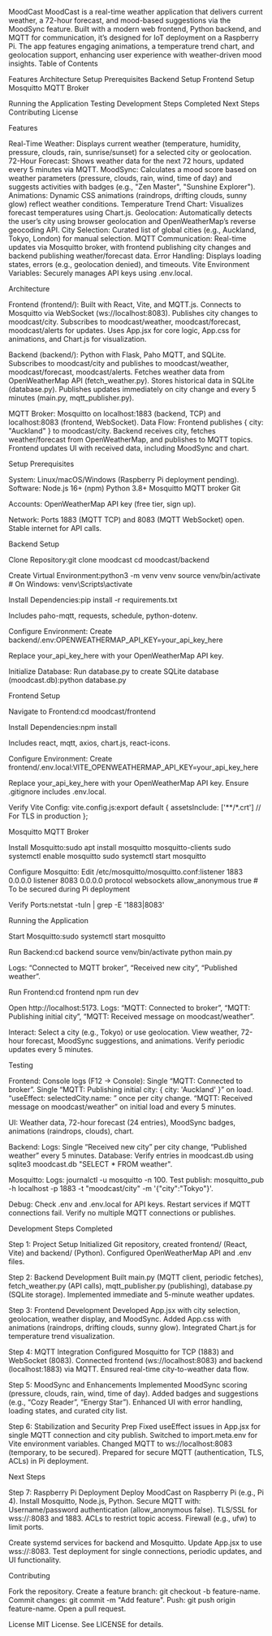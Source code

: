 MoodCast
MoodCast is a real-time weather application that delivers current weather, a 72-hour forecast, and mood-based suggestions via the MoodSync feature. Built with a modern web frontend, Python backend, and MQTT for communication, it’s designed for IoT deployment on a Raspberry Pi. The app features engaging animations, a temperature trend chart, and geolocation support, enhancing user experience with weather-driven mood insights.
Table of Contents

Features
Architecture
Setup
Prerequisites
Backend Setup
Frontend Setup
Mosquitto MQTT Broker


Running the Application
Testing
Development Steps Completed
Next Steps
Contributing
License

Features

Real-Time Weather: Displays current weather (temperature, humidity, pressure, clouds, rain, sunrise/sunset) for a selected city or geolocation.
72-Hour Forecast: Shows weather data for the next 72 hours, updated every 5 minutes via MQTT.
MoodSync: Calculates a mood score based on weather parameters (pressure, clouds, rain, wind, time of day) and suggests activities with badges (e.g., "Zen Master", "Sunshine Explorer").
Animations: Dynamic CSS animations (raindrops, drifting clouds, sunny glow) reflect weather conditions.
Temperature Trend Chart: Visualizes forecast temperatures using Chart.js.
Geolocation: Automatically detects the user’s city using browser geolocation and OpenWeatherMap’s reverse geocoding API.
City Selection: Curated list of global cities (e.g., Auckland, Tokyo, London) for manual selection.
MQTT Communication: Real-time updates via Mosquitto broker, with frontend publishing city changes and backend publishing weather/forecast data.
Error Handling: Displays loading states, errors (e.g., geolocation denied), and timeouts.
Vite Environment Variables: Securely manages API keys using .env.local.

Architecture

Frontend (frontend/):
Built with React, Vite, and MQTT.js.
Connects to Mosquitto via WebSocket (ws://localhost:8083).
Publishes city changes to moodcast/city.
Subscribes to moodcast/weather, moodcast/forecast, moodcast/alerts for updates.
Uses App.jsx for core logic, App.css for animations, and Chart.js for visualization.


Backend (backend/):
Python with Flask, Paho MQTT, and SQLite.
Subscribes to moodcast/city and publishes to moodcast/weather, moodcast/forecast, moodcast/alerts.
Fetches weather data from OpenWeatherMap API (fetch_weather.py).
Stores historical data in SQLite (database.py).
Publishes updates immediately on city change and every 5 minutes (main.py, mqtt_publisher.py).


MQTT Broker: Mosquitto on localhost:1883 (backend, TCP) and localhost:8083 (frontend, WebSocket).
Data Flow:
Frontend publishes { city: "Auckland" } to moodcast/city.
Backend receives city, fetches weather/forecast from OpenWeatherMap, and publishes to MQTT topics.
Frontend updates UI with received data, including MoodSync and chart.



Setup
Prerequisites

System: Linux/macOS/Windows (Raspberry Pi deployment pending).
Software:
Node.js 16+ (npm)
Python 3.8+
Mosquitto MQTT broker
Git


Accounts:
OpenWeatherMap API key (free tier, sign up).


Network:
Ports 1883 (MQTT TCP) and 8083 (MQTT WebSocket) open.
Stable internet for API calls.



Backend Setup

Clone Repository:git clone <your-repo> moodcast
cd moodcast/backend


Create Virtual Environment:python3 -m venv venv
source venv/bin/activate  # On Windows: venv\Scripts\activate


Install Dependencies:pip install -r requirements.txt


Includes paho-mqtt, requests, schedule, python-dotenv.


Configure Environment:
Create backend/.env:OPENWEATHERMAP_API_KEY=your_api_key_here


Replace your_api_key_here with your OpenWeatherMap API key.


Initialize Database:
Run database.py to create SQLite database (moodcast.db):python database.py





Frontend Setup

Navigate to Frontend:cd moodcast/frontend


Install Dependencies:npm install


Includes react, mqtt, axios, chart.js, react-icons.


Configure Environment:
Create frontend/.env.local:VITE_OPENWEATHERMAP_API_KEY=your_api_key_here


Replace your_api_key_here with your OpenWeatherMap API key.
Ensure .gitignore includes .env.local.


Verify Vite Config:
vite.config.js:export default {
  assetsInclude: ['**/*.crt'] // For TLS in production
};





Mosquitto MQTT Broker

Install Mosquitto:sudo apt install mosquitto mosquitto-clients
sudo systemctl enable mosquitto
sudo systemctl start mosquitto


Configure Mosquitto:
Edit /etc/mosquitto/mosquitto.conf:listener 1883 0.0.0.0
listener 8083 0.0.0.0
protocol websockets
allow_anonymous true  # To be secured during Pi deployment




Verify Ports:netstat -tuln | grep -E '1883|8083'



Running the Application

Start Mosquitto:sudo systemctl start mosquitto


Run Backend:cd backend
source venv/bin/activate
python main.py


Logs: “Connected to MQTT broker”, “Received new city”, “Published weather”.


Run Frontend:cd frontend
npm run dev


Open http://localhost:5173.
Logs: “MQTT: Connected to broker”, “MQTT: Publishing initial city”, “MQTT: Received message on moodcast/weather”.


Interact:
Select a city (e.g., Tokyo) or use geolocation.
View weather, 72-hour forecast, MoodSync suggestions, and animations.
Verify periodic updates every 5 minutes.



Testing

Frontend:
Console logs (F12 → Console):
Single “MQTT: Connected to broker”.
Single “MQTT: Publishing initial city: { city: 'Auckland' }” on load.
“useEffect: selectedCity.name: ” once per city change.
“MQTT: Received message on moodcast/weather” on initial load and every 5 minutes.


UI: Weather data, 72-hour forecast (24 entries), MoodSync badges, animations (raindrops, clouds), chart.


Backend:
Logs: Single “Received new city” per city change, “Published weather” every 5 minutes.
Database: Verify entries in moodcast.db using sqlite3 moodcast.db "SELECT * FROM weather".


Mosquitto:
Logs: journalctl -u mosquitto -n 100.
Test publish: mosquitto_pub -h localhost -p 1883 -t "moodcast/city" -m '{"city":"Tokyo"}'.


Debug:
Check .env and .env.local for API keys.
Restart services if MQTT connections fail.
Verify no multiple MQTT connections or publishes.



Development Steps Completed

Step 1: Project Setup
Initialized Git repository, created frontend/ (React, Vite) and backend/ (Python).
Configured OpenWeatherMap API and .env files.


Step 2: Backend Development
Built main.py (MQTT client, periodic fetches), fetch_weather.py (API calls), mqtt_publisher.py (publishing), database.py (SQLite storage).
Implemented immediate and 5-minute weather updates.


Step 3: Frontend Development
Developed App.jsx with city selection, geolocation, weather display, and MoodSync.
Added App.css with animations (raindrops, drifting clouds, sunny glow).
Integrated Chart.js for temperature trend visualization.


Step 4: MQTT Integration
Configured Mosquitto for TCP (1883) and WebSocket (8083).
Connected frontend (ws://localhost:8083) and backend (localhost:1883) via MQTT.
Ensured real-time city-to-weather data flow.


Step 5: MoodSync and Enhancements
Implemented MoodSync scoring (pressure, clouds, rain, wind, time of day).
Added badges and suggestions (e.g., “Cozy Reader”, “Energy Star”).
Enhanced UI with error handling, loading states, and curated city list.


Step 6: Stabilization and Security Prep
Fixed useEffect issues in App.jsx for single MQTT connection and city publish.
Switched to import.meta.env for Vite environment variables.
Changed MQTT to ws://localhost:8083 (temporary, to be secured).
Prepared for secure MQTT (authentication, TLS, ACLs) in Pi deployment.



Next Steps

Step 7: Raspberry Pi Deployment
Deploy MoodCast on Raspberry Pi (e.g., Pi 4).
Install Mosquitto, Node.js, Python.
Secure MQTT with:
Username/password authentication (allow_anonymous false).
TLS/SSL for wss://<pi-ip>:8083 and 1883.
ACLs to restrict topic access.
Firewall (e.g., ufw) to limit ports.


Create systemd services for backend and Mosquitto.
Update App.jsx to use wss://<pi-ip>:8083.
Test deployment for single connections, periodic updates, and UI functionality.



Contributing

Fork the repository.
Create a feature branch: git checkout -b feature-name.
Commit changes: git commit -m "Add feature".
Push: git push origin feature-name.
Open a pull request.

License
MIT License. See LICENSE for details.
